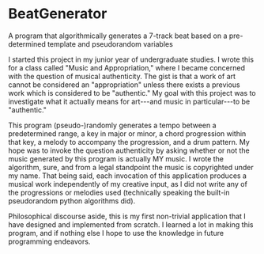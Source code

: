 # BeatGenerator
A program that algorithmically generates a 7-track beat based on a pre-determined template and pseudorandom variables

I started this project in my junior year of undergraduate studies. I wrote this for a class called "Music and Appropriation," where I became
concerned with the question of musical authenticity. The gist is that a work of art cannot be considered an "appropriation" unless there exists
a previous work which is considered to be "authentic." My goal with this project was to investigate what it actually means for art---and music
in particular---to be "authentic." 

This program (pseudo-)randomly generates a tempo between a predetermined range, a key in major or minor, a chord progression within that key, 
a melody to accompany the progression, and a drum pattern. My hope was to invoke the question authenticity by asking whether or not the music
generated by this program is actually MY music. I wrote the algorithm, sure, and from a legal standpoint the music is copyrighted under my name.
That being said, each invocation of this application produces a musical work independently of my creative input, as I did not write any of the 
progressions or melodies used (technically speaking the built-in pseudorandom python algorithms did). 

Philosophical discourse aside, this is my first non-trivial application that I have designed and implemented from scratch. I learned a lot in making
this program, and if nothing else I hope to use the knowledge in future programming endeavors.

